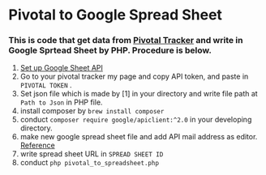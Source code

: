 # Pivotal to Google Spread Sheet

### This is code that get data from [Pivotal Tracker](http://pivotaltracker.com/) and write in Google Sprtead Sheet by PHP. Procedure is below.

1. [Set up Google Sheet API](https://developers.google.com/sheets/api/quickstart/php)
2. Go to your pivotal tracker my page and copy API token, and paste in `PIVOTAL TOKEN` .
3. Set json file which is made by [1] in your directory and write file path at `Path to Json` in PHP file.
4. install composer by ```brew install composer```
5. conduct ```composer require google/apiclient:^2.0``` in your developing directory.
6. make new google spread sheet file and add API mail address as editor.
[Reference](https://www.fillup.io/post/read-and-write-google-sheets-from-php/)
7. write spread sheet URL in `SPREAD SHEET ID`
8. conduct ```php pivotal_to_spreadsheet.php```
